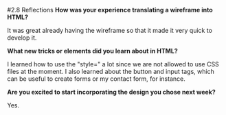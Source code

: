 #2.8 Reflections
**How was your experience translating a wireframe into HTML?**

It was great already having the wireframe so that it made it very quick to develop it.

**What new tricks or elements did you learn about in HTML?**

I learned how to use the "style=" a lot since we are not allowed to use CSS files at the 
moment. I also learned about the button and input tags, which can be useful to create 
forms or my contact form, for instance.

**Are you excited to start incorporating the design you chose next week?**

Yes.
